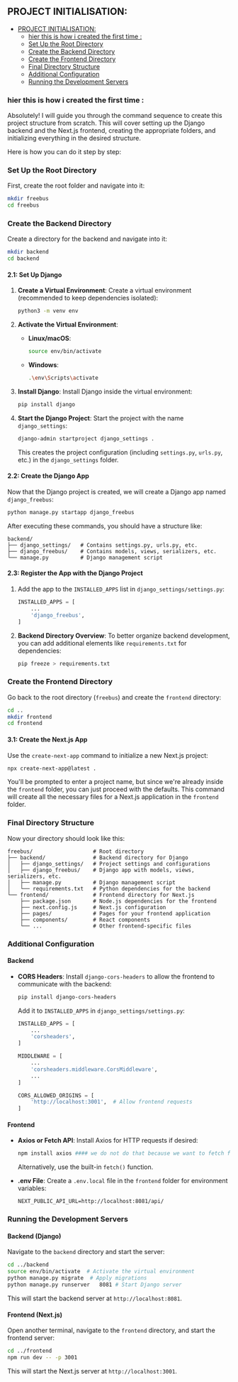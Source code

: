 ## PROJECT INITIALISATION:
 

<!-- TOC -->
  - [PROJECT INITIALISATION:](#project-initialisation)
    - [hier this is how i created the first time :](#hier-this-is-how-i-created-the-first-time)
    - [Set Up the Root Directory](#set-up-the-root-directory)
    - [Create the Backend Directory](#create-the-backend-directory)
    - [Create the Frontend Directory](#create-the-frontend-directory)
    - [Final Directory Structure](#final-directory-structure)
    - [Additional Configuration](#additional-configuration)
    - [Running the Development Servers](#running-the-development-servers)
<!-- TOC END -->


### hier this is how i created the first time :
Absolutely! I will guide you through the command sequence to create this project structure from scratch. This will cover setting up the Django backend and the Next.js frontend, creating the appropriate folders, and initializing everything in the desired structure.

Here is how you can do it step by step:

### Set Up the Root Directory
First, create the root folder and navigate into it:

```bash
mkdir freebus
cd freebus
```

### Create the Backend Directory
Create a directory for the backend and navigate into it:

```bash
mkdir backend
cd backend
```

#### 2.1: Set Up Django
1. **Create a Virtual Environment**:
   Create a virtual environment (recommended to keep dependencies isolated):
   ```bash
   python3 -m venv env
   ```

2. **Activate the Virtual Environment**:
   - **Linux/macOS**:
     ```bash
     source env/bin/activate
     ```
   - **Windows**:
     ```bash
     .\env\Scripts\activate
     ```

3. **Install Django**:
   Install Django inside the virtual environment:
   ```bash
   pip install django
   ```

4. **Start the Django Project**:
   Start the project with the name `django_settings`:
   ```bash
   django-admin startproject django_settings .
   ```

   This creates the project configuration (including `settings.py`, `urls.py`, etc.) in the `django_settings` folder.

#### 2.2: Create the Django App
Now that the Django project is created, we will create a Django app named `django_freebus`:

```bash
python manage.py startapp django_freebus
```

After executing these commands, you should have a structure like:

```
backend/
├── django_settings/   # Contains settings.py, urls.py, etc.
├── django_freebus/    # Contains models, views, serializers, etc.
└── manage.py          # Django management script
```

#### 2.3: Register the App with the Django Project
1. Add the app to the `INSTALLED_APPS` list in `django_settings/settings.py`:

   ```python
   INSTALLED_APPS = [
       ...
       'django_freebus',
   ]
   ```

2. **Backend Directory Overview**:
   To better organize backend development, you can add additional elements like `requirements.txt` for dependencies:
   ```bash
   pip freeze > requirements.txt
   ```

### Create the Frontend Directory
Go back to the root directory (`freebus`) and create the `frontend` directory:

```bash
cd ..
mkdir frontend
cd frontend
```

#### 3.1: Create the Next.js App
Use the `create-next-app` command to initialize a new Next.js project:

```bash
npx create-next-app@latest .
```

You'll be prompted to enter a project name, but since we're already inside the `frontend` folder, you can just proceed with the defaults. This command will create all the necessary files for a Next.js application in the `frontend` folder.

### Final Directory Structure
Now your directory should look like this:

```
freebus/                   # Root directory
├── backend/               # Backend directory for Django
│   ├── django_settings/   # Project settings and configurations
│   ├── django_freebus/    # Django app with models, views, serializers, etc.
│   ├── manage.py          # Django management script
│   └── requirements.txt   # Python dependencies for the backend
└── frontend/              # Frontend directory for Next.js
    ├── package.json       # Node.js dependencies for the frontend
    ├── next.config.js     # Next.js configuration
    ├── pages/             # Pages for your frontend application
    ├── components/        # React components
    └── ...                # Other frontend-specific files
```

### Additional Configuration
#### Backend
- **CORS Headers**:
  Install `django-cors-headers` to allow the frontend to communicate with the backend:
  ```bash
  pip install django-cors-headers
  ```

  Add it to `INSTALLED_APPS` in `django_settings/settings.py`:

  ```python
  INSTALLED_APPS = [
      ...
      'corsheaders',
  ]

  MIDDLEWARE = [
      ...
      'corsheaders.middleware.CorsMiddleware',
      ...
  ]

  CORS_ALLOWED_ORIGINS = [
      'http://localhost:3001',  # Allow frontend requests
  ]
  ```

#### Frontend
- **Axios or Fetch API**:
  Install Axios for HTTP requests if desired:

  ```bash
  npm install axios #### we do not do that because we want to fetch fromn server side in freebus
  ```

  Alternatively, use the built-in `fetch()` function.

- **.env File**:
  Create a `.env.local` file in the `frontend` folder for environment variables:

  ```
  NEXT_PUBLIC_API_URL=http://localhost:8081/api/
  ```

### Running the Development Servers

#### Backend (Django)
Navigate to the `backend` directory and start the server:

```bash
cd ../backend
source env/bin/activate  # Activate the virtual environment
python manage.py migrate  # Apply migrations
python manage.py runserver   8081 # Start Django server
```

This will start the backend server at `http://localhost:8081`.

#### Frontend (Next.js)
Open another terminal, navigate to the `frontend` directory, and start the frontend server:

```bash
cd ../frontend
npm run dev -- -p 3001
```

This will start the Next.js server at `http://localhost:3001`.

 
 